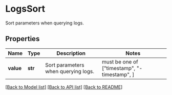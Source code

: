 # LogsSort

Sort parameters when querying logs.

## Properties
Name | Type | Description | Notes
------------ | ------------- | ------------- | -------------
**value** | **str** | Sort parameters when querying logs. |  must be one of ["timestamp", "-timestamp", ]

[[Back to Model list]](README.md#documentation-for-models) [[Back to API list]](README.md#documentation-for-api-endpoints) [[Back to README]](README.md)



